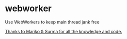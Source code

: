 # webworker
Use WebWorkers to keep main thread jank free

[Thanks to Mariko & Surma for all the knowledge and code.](https://goo.gl/qDUiS8)
